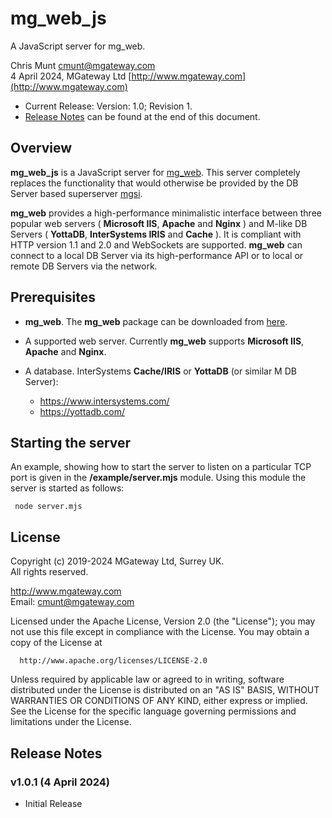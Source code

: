 # mg_web_js

A JavaScript server for mg_web.

Chris Munt <cmunt@mgateway.com>  
4 April 2024, MGateway Ltd [http://www.mgateway.com](http://www.mgateway.com)

* Current Release: Version: 1.0; Revision 1.
* [Release Notes](#relnotes) can be found at the end of this document.

## Overview

**mg\_web\_js** is a JavaScript server for [mg\_web](https://github.com/chrisemunt/mg_web/).  This server completely replaces the functionality that would otherwise be provided by the DB Server based superserver [mgsi](https://github.com/chrisemunt/mgsi/).

**mg\_web** provides a high-performance minimalistic interface between three popular web servers ( **Microsoft IIS**, **Apache** and **Nginx** ) and M-like DB Servers ( **YottaDB**, **InterSystems IRIS** and **Cache** ).  It is compliant with HTTP version 1.1 and 2.0 and WebSockets are supported.  **mg\_web** can connect to a local DB Server via its high-performance API or to local or remote DB Servers via the network.

## Prerequisites

* **mg\_web**.  The **mg\_web** package can be downloaded from [here](https://github.com/chrisemunt/mg_web/).

* A supported web server.  Currently **mg\_web** supports **Microsoft IIS**, **Apache** and **Nginx**.

* A database. InterSystems **Cache/IRIS** or **YottaDB** (or similar M DB Server):
	*	https://www.intersystems.com/
	*	https://yottadb.com/

## Starting the server

An example, showing how to start the server to listen on a particular TCP port is given in the **/example/server.mjs** module.  Using this module the server is started as follows: 

     node server.mjs

## License

Copyright (c) 2019-2024 MGateway Ltd,
Surrey UK.                                                      
All rights reserved.

http://www.mgateway.com                                                  
Email: cmunt@mgateway.com
 
 
Licensed under the Apache License, Version 2.0 (the "License"); you may not use this file except in compliance with the License. You may obtain a copy of the License at

      http://www.apache.org/licenses/LICENSE-2.0

Unless required by applicable law or agreed to in writing, software distributed under the License is distributed on an "AS IS" BASIS, WITHOUT WARRANTIES OR CONDITIONS OF ANY KIND, either express or implied. See the License for the specific language governing permissions and limitations under the License.      

## <a name="relnotes"></a>Release Notes

### v1.0.1 (4 April 2024)

* Initial Release
